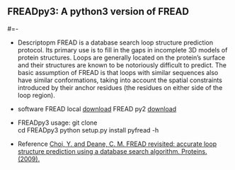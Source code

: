 ## FREADpy3: A python3 version of FREAD
#=-

* Descriptopm
  FREAD is a database search loop structure prediction protocol. Its primary use is to fill in the gaps in incomplete 3D models of protein structures. Loops are generally located on the protein’s surface and their structures are known to be notoriously difficult to predict. The basic assumption of FREAD is that loops with similar sequences also have similar conformations, taking into account the spatial constraints introduced by their anchor residues (the residues on either side of the loop region).

* software
  FREAD local [download](!http://opig.stats.ox.ac.uk/webapps/sites/fread/index.html)
  FREAD py2 [download](!http://opig.stats.ox.ac.uk/webapps/newsabdab/sabpred/fread/)

* FREADpy3 usage:
    git clone  
    cd FREADpy3
    python setup.py install
    pyfread -h

* Reference
  [Choi, Y. and Deane, C. M. FREAD revisited: accurate loop structure prediction using a database search algorithm. Proteins. (2009).](!https://doi.org/10.1002/prot.22658)

